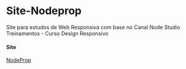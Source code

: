 # Site-Nodeprop
Site para estudos de Web Responsiva com base no Canal Node Studio Treinamentos - Curso Design Responsivo

<h4>Site</h4>

<a href="https://beatrizduarte.github.io/Site-Nodeprop/">NodeProp</a>
